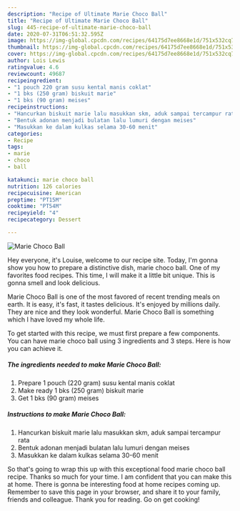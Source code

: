```yaml
---
description: "Recipe of Ultimate Marie Choco Ball"
title: "Recipe of Ultimate Marie Choco Ball"
slug: 445-recipe-of-ultimate-marie-choco-ball
date: 2020-07-31T06:51:32.595Z
image: https://img-global.cpcdn.com/recipes/64175d7ee8668e1d/751x532cq70/marie-choco-ball-foto-resep-utama.jpg
thumbnail: https://img-global.cpcdn.com/recipes/64175d7ee8668e1d/751x532cq70/marie-choco-ball-foto-resep-utama.jpg
cover: https://img-global.cpcdn.com/recipes/64175d7ee8668e1d/751x532cq70/marie-choco-ball-foto-resep-utama.jpg
author: Lois Lewis
ratingvalue: 4.6
reviewcount: 49687
recipeingredient:
- "1 pouch 220 gram susu kental manis coklat"
- "1 bks (250 gram) biskuit marie"
- "1 bks (90 gram) meises"
recipeinstructions:
- "Hancurkan biskuit marie lalu masukkan skm, aduk sampai tercampur rata"
- "Bentuk adonan menjadi bulatan lalu lumuri dengan meises"
- "Masukkan ke dalam kulkas selama 30-60 menit"
categories:
- Recipe
tags:
- marie
- choco
- ball

katakunci: marie choco ball 
nutrition: 126 calories
recipecuisine: American
preptime: "PT15M"
cooktime: "PT54M"
recipeyield: "4"
recipecategory: Dessert

---
```



![Marie Choco Ball](https://img-global.cpcdn.com/recipes/64175d7ee8668e1d/751x532cq70/marie-choco-ball-foto-resep-utama.jpg)

Hey everyone, it's Louise, welcome to our recipe site. Today, I'm gonna show you how to prepare a distinctive dish, marie choco ball. One of my favorites food recipes. This time, I will make it a little bit unique. This is gonna smell and look delicious.



Marie Choco Ball is one of the most favored of recent trending meals on earth. It is easy, it's fast, it tastes delicious. It's enjoyed by millions daily. They are nice and they look wonderful. Marie Choco Ball is something which I have loved my whole life.


To get started with this recipe, we must first prepare a few components. You can have marie choco ball using 3 ingredients and 3 steps. Here is how you can achieve it.

<!--inarticleads1-->

##### The ingredients needed to make Marie Choco Ball:

1. Prepare 1 pouch (220 gram) susu kental manis coklat
1. Make ready 1 bks (250 gram) biskuit marie
1. Get 1 bks (90 gram) meises




<!--inarticleads2-->

##### Instructions to make Marie Choco Ball:

1. Hancurkan biskuit marie lalu masukkan skm, aduk sampai tercampur rata
1. Bentuk adonan menjadi bulatan lalu lumuri dengan meises
1. Masukkan ke dalam kulkas selama 30-60 menit




So that's going to wrap this up with this exceptional food marie choco ball recipe. Thanks so much for your time. I am confident that you can make this at home. There is gonna be interesting food at home recipes coming up. Remember to save this page in your browser, and share it to your family, friends and colleague. Thank you for reading. Go on get cooking!
